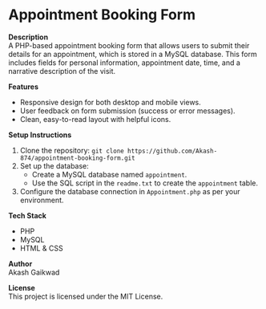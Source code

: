 # Appointment Booking Form

**Description**  
A PHP-based appointment booking form that allows users to submit their details for an appointment, which is stored in a MySQL database. This form includes fields for personal information, appointment date, time, and a narrative description of the visit.

**Features**
- Responsive design for both desktop and mobile views.
- User feedback on form submission (success or error messages).
- Clean, easy-to-read layout with helpful icons.

**Setup Instructions**
1. Clone the repository: `git clone https://github.com/Akash-874/appointment-booking-form.git`
2. Set up the database:
   - Create a MySQL database named `appointment`.
   - Use the SQL script in the `readme.txt` to create the `appointment` table.
3. Configure the database connection in `Appointment.php` as per your environment.

**Tech Stack**
- PHP
- MySQL
- HTML & CSS

**Author**  
Akash Gaikwad

**License**  
This project is licensed under the MIT License.
